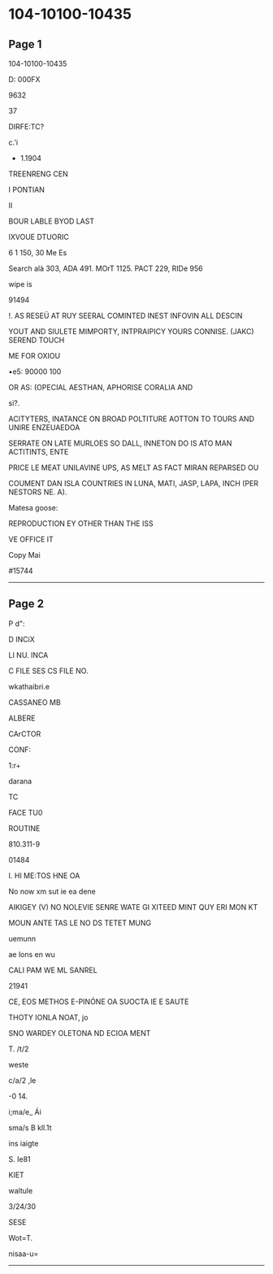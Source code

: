 # 104-10100-10435

## Page 1

104-10100-10435

D: 000FX

9632

37

DIRFE:TC?

c.'i

- 1.1904

TREENRENG CEN

I PONTIAN

II

BOUR LABLE BYOD LAST

IXVOUE DTUORIC

6 1 150, 30 Me Es

Search alà 303, ADA 491. MOrT 1125. PACT 229, RIDe 956

wipe is

91494

!. AS RESEÜ AT RUY SEERAL COMINTED INEST INFOVIN ALL DESCIN

YOUT AND SIULETE MIMPORTY, INTPRAIPICY YOURS CONNISE. (JAKC) SEREND TOUCH

ME FOR OXIOU

•e5: 90000 100

OR AS: (OPECIAL AESTHAN, APHORISE CORALIA AND

si?.

ACITYTERS, INATANCE ON BROAD POLTITURE AOTTON TO TOURS AND UNIRE ENZEUAEDOA

SERRATE ON LATE MURLOES SO DALL, INNETON DO IS ATO MAN ACTITINTS, ENTE

PRICE LE MEAT UNILAVINE UPS, AS MELT AS FACT MIRAN REPARSED OU

COUMENT DAN ISLA COUNTRIES IN LUNA, MATI, JASP, LAPA, INCH (PER NESTORS NE. A).

Matesa goose:

REPRODUCTION EY OTHER THAN THE ISS

VE OFFICE IT

Copy Mai

#15744

---

## Page 2

P d":

D INCiX

LI NU. INCA

C FILE SES CS FILE NO.

wkathaibri.e

CASSANEO MB

ALBERE

CArCTOR

CONF:

1:r+

darana

TC

FACE TU0

ROUTINE

810.311-9

01484

I. HI ME:TOS HNE OA

No now xm sut ie ea dene

AIKIGEY (V) NO NOLEVIE SENRE WATE GI XITEED MINT QUY ERI MON KT

MOUN ANTE TAS LE NO DS TETET MUNG

uemunn

ae lons en wu

CALI PAM WE ML SANREL

21941

CE, EOS METHOS E-PINÓNE OA SUOCTA IE E SAUTE

THOTY IONLA NOAT, jo

SNO WARDEY OLETONA ND ECIOA MENT

T. /t/2

weste

c/a/2 ,le

-0 14.

i;ma/e_ Ái

sma/s B kll.1t

ins iaigte

S. Ie81

KIET

waltule

3/24/30

SESE

Wot=T.

nisaa-u=

---

